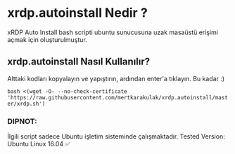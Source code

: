 # xrdp.autoinstall Nedir ?
xRDP Auto Install bash scripti ubuntu sunucusuna uzak masaüstü erişimi açmak için oluşturulmuştur.

## xrdp.autoinstall Nasıl Kullanılır?
Alttaki kodları kopyalayın ve yapıştırın, ardından enter'a tıklayın. Bu kadar :)

`bash <(wget -O- --no-check-certificate 'https://raw.githubusercontent.com/mertkarakulak/xrdp.autoinstall/master/xrdp.sh')`

### DIPNOT:
İlgili script sadece Ubuntu işletim sisteminde çalışmaktadır.
Tested Version: Ubuntu Linux 16.04 ✅
